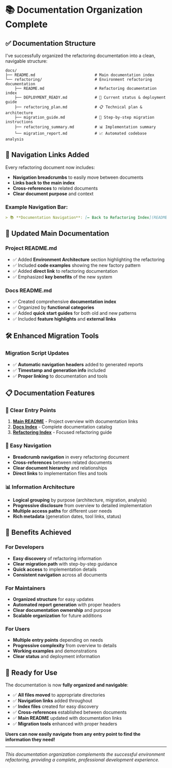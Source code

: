 # 📚 Documentation Organization Complete

## ✅ Documentation Structure

I've successfully organized the refactoring documentation into a clean, navigable structure:

```
docs/
├── README.md                          # Main documentation index
└── refactoring/                       # Environment refactoring documentation
    ├── README.md                      # Refactoring documentation index
    ├── DEPLOYMENT_READY.md            # 🚀 Current status & deployment guide
    ├── refactoring_plan.md            # 📋 Technical plan & architecture
    ├── migration_guide.md             # 🔄 Step-by-step migration instructions
    ├── refactoring_summary.md         # 📊 Implementation summary
    └── migration_report.md            # 📈 Automated codebase analysis
```

## 🔗 Navigation Links Added

Every refactoring document now includes:
- **Navigation breadcrumbs** to easily move between documents
- **Links back to the main index** 
- **Cross-references** to related documents
- **Clear document purpose** and context

### Example Navigation Bar:
```markdown
> 📚 **Documentation Navigation**: [← Back to Refactoring Index](README.md) | [🚀 Deployment Status](DEPLOYMENT_READY.md) | [📋 Plan](refactoring_plan.md) | [🔄 Migration Guide](migration_guide.md) | [📊 Summary](refactoring_summary.md)
```

## 📖 Updated Main Documentation

### Project README.md
- ✅ Added **Environment Architecture** section highlighting the refactoring
- ✅ Included **code examples** showing the new factory pattern  
- ✅ Added **direct link** to refactoring documentation
- ✅ Emphasized **key benefits** of the new system

### Docs README.md
- ✅ Created comprehensive **documentation index**
- ✅ Organized by **functional categories**
- ✅ Added **quick start guides** for both old and new patterns
- ✅ Included **feature highlights** and **external links**

## 🛠️ Enhanced Migration Tools

### Migration Script Updates
- ✅ **Automatic navigation headers** added to generated reports
- ✅ **Timestamp and generation info** included
- ✅ **Proper linking** to documentation and tools

## 📋 Documentation Features

### 🎯 Clear Entry Points
1. **[Main README](../README.md#-documentation)** - Project overview with documentation links
2. **[Docs Index](../docs/README.md)** - Complete documentation catalog  
3. **[Refactoring Index](../docs/refactoring/README.md)** - Focused refactoring guide

### 🔄 Easy Navigation
- **Breadcrumb navigation** in every refactoring document
- **Cross-references** between related documents
- **Clear document hierarchy** and relationships
- **Direct links** to implementation files and tools

### 📊 Information Architecture
- **Logical grouping** by purpose (architecture, migration, analysis)
- **Progressive disclosure** from overview to detailed implementation
- **Multiple access paths** for different user needs
- **Rich metadata** (generation dates, tool links, status)

## 🎉 Benefits Achieved

### For Developers
- **Easy discovery** of refactoring information
- **Clear migration path** with step-by-step guidance
- **Quick access** to implementation details
- **Consistent navigation** across all documents

### For Maintainers  
- **Organized structure** for easy updates
- **Automated report generation** with proper headers
- **Clear documentation ownership** and purpose
- **Scalable organization** for future additions

### For Users
- **Multiple entry points** depending on needs
- **Progressive complexity** from overview to details
- **Working examples** and demonstrations
- **Clear status** and deployment information

## 🚀 Ready for Use

The documentation is now **fully organized and navigable**:

- ✅ **All files moved** to appropriate directories
- ✅ **Navigation links** added throughout  
- ✅ **Index files** created for easy discovery
- ✅ **Cross-references** established between documents
- ✅ **Main README** updated with documentation links
- ✅ **Migration tools** enhanced with proper headers

**Users can now easily navigate from any entry point to find the information they need!**

---

*This documentation organization complements the successful environment refactoring, providing a complete, professional development experience.*

